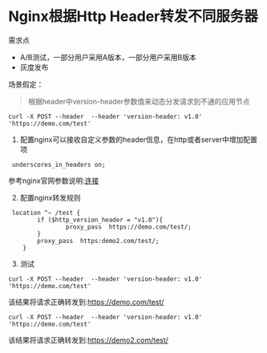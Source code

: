 # Nginx根据Http Header转发不同服务器

需求点

- A/B测试，一部分用户采用A版本，一部分用户采用B版本
- 灰度发布

场景假定：

>  根据header中version-header参数值来动态分发请求到不通的应用节点



```nginx
curl -X POST --header  --header 'version-header: v1.0' 'https://demo.com/test'
```

1. 配置nginx可以接收自定义参数的header信息，在http或者server中增加配置项

``` nginx
 underscores_in_headers on;
```

参考nginx官网参数说明:[连接](http://nginx.org/en/docs/http/ngx_http_core_module.html#underscores_in_headers)

2. 配置nginx转发规则

```nginx
 location ^~ /test {
        if ($http_version_header = "v1.0"){
                proxy_pass  https://demo.com/test/;
        }
        proxy_pass  https:demo2.com/test/;
    }
```

3. 测试

```http
curl -X POST --header  --header 'version-header: v1.0' 'https://demo.com/test'
```

该结果将请求正确转发到:https://demo.com/test/

```http
curl -X POST --header  --header 'version-header: v1.0' 'https://demo.com/test'
```

该结果将请求正确转发到:https://demo2.com/test/